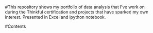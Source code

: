 #This repository shows my portfolio of data analysis that I've work on during the Thinkful certification and projects that have sparked my own interest. Presented in Excel and ipython notebook.

#Contents
